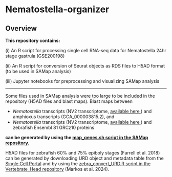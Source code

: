 <h1>Nematostella-organizer</h1>
<h2> Overview</h2>

**This repository contains:**

(i) An R script for processing single cell RNA-seq data for Nematostella 24hr stage gastrula (GSE200198)

(ii) An R script for conversion of Seurat objects as RDS files to H5AD format (to be used in SAMap analysis)

(iii) Jupyter notebooks for preprocessing and visualizing SAMap analysis

<hr>

Some files used in SAMap analysis were too large to be included in the repository (H5AD files and blast maps). Blast maps between <ul> <li> <i> Nematostella </i> transcripts (NV2 transcriptome, <a href = "https://simrbase.stowers.org/starletseaanemone"> available here </a>) and amphioxus transcripts (GCA_000003815.2), and </li> <li><i> Nematostella </i> transcripts (NV2 transcriptome, <a href = "https://simrbase.stowers.org/starletseaanemone"> available here </a>) and zebrafish Ensembl 81 GRCz10 proteins </li></ul>**can be generated by using the <a href = "https://github.com/atarashansky/SAMap/blob/main/map_genes.sh"> map_genes.sh script in the SAMap repository.</a>**

H5AD files for zebrafish 60% and 75% epiboly stages (Farrell et al. 2018) can be generated by downloading URD object and metadata table from the <a href = "https://singlecell.broadinstitute.org/single_cell/study/SCP162/single-cell-reconstruction-of-developmental-trajectories-during-zebrafish-embryogenesis">Single Cell Portal</a> and by using the <a href = "https://github.com/jakubovciak/Vertebrate_Head/blob/main/SAMap/input_data/zebra_convert_URD.R"> zebra_convert_URD.R script in the Vertebrate_Head repository</a> (Markos et al. 2024).
